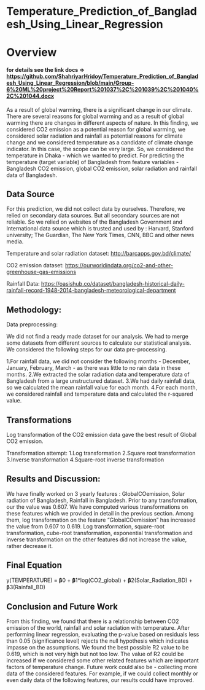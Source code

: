 
# Temperature_Prediction_of_Bangladesh_Using_Linear_Regression

# Overview

#### for details see the link docs => https://github.com/ShahriyarHridoy/Temperature_Prediction_of_Bangladesh_Using_Linear_Regression/blob/main/Group-6%20ML%20project%20Report%201037%2C%201039%2C%201040%2C%201044.docx

As a result of global warming, there is a significant change in our climate. There are several reasons for global warming and as a result of global warming there are changes in different aspects of nature. In this finding, we considered CO2 emission as a potential reason for global warming, we considered solar radiation and rainfall as potential reasons for climate change and we considered temperature as a candidate of climate change indicator. In this case, the scope can be very large. So, we considered the temperature in Dhaka - which we wanted to predict. For  predicting the temperature (target variable) of Bangladesh from feature variables - Bangladesh CO2 emission, global CO2 emission, solar radiation and rainfall data of Bangladesh.
## Data Source

For this prediction, we did not collect data by ourselves. Therefore, we relied on secondary data sources. But all secondary sources are not reliable. So we relied on websites of the Bangladesh Government and International data source which is trusted and used by : Harvard, Stanford university; The Guardian, The New York Times, CNN, BBC and other news media.

Temperature and solar radiation dataset:
http://barcapps.gov.bd/climate/

CO2 emission dataset:
https://ourworldindata.org/co2-and-other-greenhouse-gas-emissions

Rainfall Data:
https://oasishub.co/dataset/bangladesh-historical-daily-rainfall-record-1948-2014-bangladesh-meteorological-department


## Methodology:

Data preprocessing:

We did not find a ready made dataset for our analysis. We had to merge some datasets from different sources to calculate our statistical analysis. We considered the following steps for our data pre-processing.

1.For rainfall data, we did not consider the following months - December, January, February, March - as there was little to no rain data in these months.
2.We extracted the solar radiation data and temperature data of Bangladesh from a large unstructured dataset. 
3.We had daily rainfall data, so we calculated the mean rainfall value for each month. 
4.For each month, we considered rainfall and temperature data and calculated the r-squared value. 

## Transformations

Log transformation of the CO2 emission data gave the best result of Global CO2 emission. 

Transformation attempt:
1.Log transformation
2.Square root transformation
3.Inverse transformation
4.Square-root inverse transformation

## Results and Discussion:

We have finally worked on 3 yearly features : GlobalCOemission, Solar radiation of
Bangladesh, Rainfall in Bangladesh. Prior to any transformation, our  the value was 0.607. We have computed various transformations on these features which we provided in detail in the previous section. Among them, log transformation on the feature “GlobalCOemission” has increased the  value from 0.607 to 0.619. Log transformation, square-root transformation, cube-root transformation, exponential transformation and inverse transformation on the other features did not increase the value, rather decrease it.

## Final Equation

y(TEMPERATURE) = 𝛃0 + 𝛃1*log(CO2_global) + 𝛃2(Solar_Radiation_BD) + 𝛃3(Rainfall_BD)

## Conclusion and Future Work

From this finding, we found that there is a relationship between CO2 emission of the world, rainfall and solar radiation with temperature. After performing linear regression, evaluating the p-value based on residuals less than 0.05 (significance level) rejects the null hypothesis which indicates impasse on the assumptions. We found the best possible R2 value to be 0.619, which is not very high but not too low. The value of R2 could be increased if we considered some other related features which are important factors of temperature change. Future work could also be - collecting more data of the considered features. For example, if we could collect monthly or even daily data of the following features, our results could have improved.
